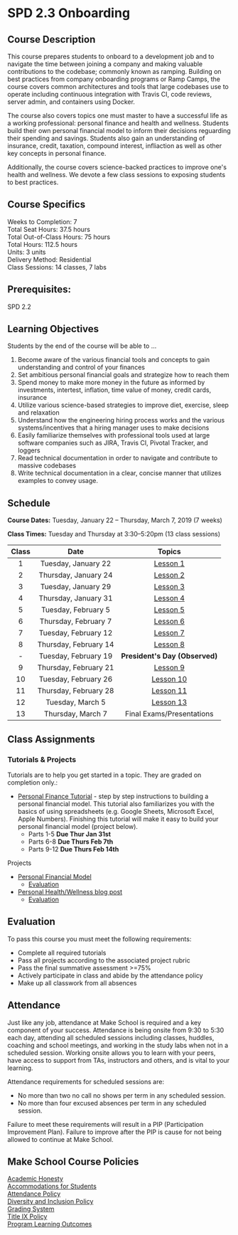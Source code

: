 # SPD 2.3 Onboarding

## Course Description

This course prepares students to onboard to a development job and to navigate the time between joining a company and making valuable contributions to the codebase; commonly known as ramping. Building on best practices from company onboarding programs or Ramp Camps, the course covers common architectures and tools that large codebases use to operate including continuous integration with Travis CI, code reviews, server admin, and containers using Docker. 

The course also covers topics one must master to have a successful life as a working professional:  personal finance and health and wellness. Students build their own personal financial model to inform their decisions reguarding their spending and savings. Students also gain an understanding of insurance, credit, taxation, compound interest, infliaction as well as other key concepts in personal finance.

Additionally, the course covers science-backed practices to improve one's health and wellness. We devote a few class sessions to exposing students to best practices.

## Course Specifics

Weeks to Completion:  7 <br>
Total Seat Hours:  37.5 hours <br>
Total Out-of-Class Hours: 75 hours <br>
Total Hours: 112.5 hours <br>
Units:  3 units <br>
Delivery Method:  Residential <br>
Class Sessions:  14 classes, 7 labs

## Prerequisites:  

SPD 2.2

## Learning Objectives

Students by the end of the course will be able to ...

1. Become aware of the various financial tools and concepts to gain understanding and control of your finances 
1. Set ambitious personal financial goals and strategize how to reach them
1. Spend money to make more money in the future as informed by investments, intertest, inflation, time value of money, credit cards, insurance
1. Utilize various science-based strategies to improve diet, exercise, sleep and relaxation
1. Understand how the engineering hiring process works and the various systems/incentives that a hiring manager uses to make decisions
1. Easily familiarize themselves with professional tools used at large software companies such as JIRA, Travis CI, Pivotal Tracker, and loggers
1. Read technical documentation in order to navigate and contribute to massive codebases
1. Write technical documentation in a clear, concise manner that utilizes examples to convey usage.



## Schedule

**Course Dates:** Tuesday, January 22 – Thursday, March 7, 2019 (7 weeks)

**Class Times:** Tuesday and Thursday at 3:30–5:20pm (13 class sessions)

| Class |          Date          |                 Topics                  |
|:-----:|:----------------------:|:---------------------------------------:|
|  1 |  Tuesday, January 22              | [Lesson 1] |
|  2 | Thursday, January 24             | [Lesson 2] |
|  3 |  Tuesday, January 29             | [Lesson 3] |
|  4 | Thursday, January 31             | [Lesson 4] |
|  5 |  Tuesday, February 5             | [Lesson 5] |
|  6 | Thursday, February 7             | [Lesson 6] |
|  7 |  Tuesday, February 12             | [Lesson 7] |
|  8 | Thursday, February 14             | [Lesson 8] |
|  - |  Tuesday, February 19             | **President's Day (Observed)** |
|  9 | Thursday, February 21             | [Lesson 9] |
|  10 |  Tuesday, February 26             | [Lesson 10] |
|  11 | Thursday, February 28             | [Lesson 11] |
|  12 |  Tuesday, March 5             | [Lesson 13] |
|  13 | Thursday, March 7             | Final Exams/Presentations |

[Lesson 1]: Lessons/Lesson1.md
[Lesson 2]: Lessons/Lesson2.md
[Lesson 3]: Lessons/Lesson3.md
[Lesson 4]: Lessons/Lesson4.md
[Lesson 5]: Lessons/Lesson5.md
[Lesson 6]: Lessons/Lesson6.md
[Lesson 7]: Lessons/Lesson7.md
[Lesson 8]: Lessons/Lesson8.md
[Lesson 9]: Lessons/Lesson9.md
[Lesson 10]: Lessons/Lesson10.md
[Lesson 11]: Lessons/Lesson11.md
[Lesson 12]: Lessons/Lesson12.md
[Lesson 13]: Lessons/Lesson13.md

## Class Assignments

### Tutorials & Projects
Tutorials are to help you get started in a topic.  They are graded on completion only.:

- [Personal Finance Tutorial](https://www.makeschool.com/academy/track/personal-finance-jx8) - step by step instructions to building a personal financial model. This tutorial also familiarizes you with the basics of using spreadsheets (e.g. Google Sheets, Microsoft Excel, Apple Numbers). Finishing this tutorial will make it easy to build your personal financial model (project below).
  - Parts 1-5 **Due Thur Jan 31st**
  - Parts 6-8 **Due Thurs Feb 7th**
  - Parts 9-12 **Due Thurs Feb 14th**

Projects

- [Personal Financial Model](https://github.com/Make-School-Courses/SPD-2.3-Onboarding/blob/master/Assignments/personal-financial-model.md)
  - [Evaluation](https://github.com/Make-School-Courses/SPD-2.3-Onboarding/blob/master/Assignments/personal-financial-model.md)
- [Personal Health/Wellness blog post](https://github.com/Make-School-Courses/SPD-2.3-Onboarding/blob/master/Assignments/health-wellness-blog-post.md)
  - [Evaluation](https://github.com/Make-School-Courses/SPD-2.3-Onboarding/blob/master/Assignments/personal-financial-model.md)


## Evaluation
To pass this course you must meet the following requirements:

- Complete all required tutorials 
- Pass all projects according to the associated project rubric
- Pass the final summative assessment >=75%
- Actively participate in class and abide by the attendance policy
- Make up all classwork from all absences

## Attendance
Just like any job, attendance at Make School is required and a key component of your success. Attendance is being onsite from 9:30 to 5:30 each day, attending all scheduled sessions including classes, huddles, coaching and school meetings, and working in the study labs when not in a scheduled session. Working onsite allows you to learn with your peers, have access to support from TAs, instructors and others, and is vital to your learning.

Attendance requirements for scheduled sessions are:
- No more than two no call no shows per term in any scheduled session.
- No more than four excused absences per term in any scheduled session.

Failure to meet these requirements will result in a PIP (Participation Improvement Plan).  Failure to improve after the PIP is cause for not being allowed to continue at Make School. 


## Make School Course Policies
[Academic Honesty](https://docs.google.com/document/d/1C4Nm-aWa-l_omuyJRkOoNCBpxcK4LvyYlhcdzvNjwGs/preview#heading=h.2mjdzgr0kzu4)<br>
[Accommodations for Students](https://docs.google.com/document/d/1C4Nm-aWa-l_omuyJRkOoNCBpxcK4LvyYlhcdzvNjwGs/preview#heading=h.s2ivlubnpny2)<br>
[Attendance Policy](https://docs.google.com/document/d/1C4Nm-aWa-l_omuyJRkOoNCBpxcK4LvyYlhcdzvNjwGs/preview#heading=h.l04zmmqhvj85)  
[Diversity and Inclusion Policy](https://docs.google.com/document/d/1C4Nm-aWa-l_omuyJRkOoNCBpxcK4LvyYlhcdzvNjwGs/preview#heading=h.u0lbvv9zq3hw)<br>
[Grading System](https://docs.google.com/document/d/1C4Nm-aWa-l_omuyJRkOoNCBpxcK4LvyYlhcdzvNjwGs/preview#heading=h.cxbhr2jav1ot)
<br>
[Title IX Policy](https://docs.google.com/document/d/1C4Nm-aWa-l_omuyJRkOoNCBpxcK4LvyYlhcdzvNjwGs/preview#heading=h.i4ms67qdl6oq)<br>
[Program Learning Outcomes](https://docs.google.com/document/d/1C4Nm-aWa-l_omuyJRkOoNCBpxcK4LvyYlhcdzvNjwGs/preview#heading=h.mmypxnefbswv)
